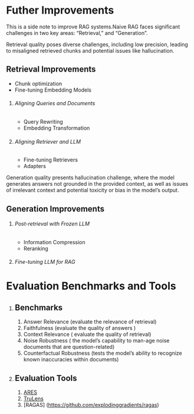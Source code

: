# Futher Improvements
This is a side note to improve RAG systems.Naive RAG faces significant challenges in two key areas: “Retrieval,” and  “Generation”.


Retrieval quality poses diverse challenges, including low precision, leading to misaligned retrieved chunks and potential issues like hallucination.
## Retrieval Improvements

- Chunk optimization
- Fine-tuning Embedding Models

1. ###### Aligning Queries and Documents
    - Query Rewriting
    - Embedding Transformation

2. ###### Aligning Retriever and LLM
    - Fine-tuning Retrievers
    - Adapters

Generation quality presents hallucination challenge, where the model generates answers not grounded in the provided context, as well as issues of irrelevant context and potential toxicity or bias in the model’s output.
## Generation Improvements

1. ###### Post-retrieval with Frozen LLM
    - Information Compression
    - Reranking

2. ###### Fine-tuning LLM for RAG


# Evaluation Benchmarks and Tools

1. ## Benchmarks
    1. Answer Relevance (evaluate the relevance of retrieval)
    2. Faithfulness (evaluate the quality of answers )
    3. Context Relevance ( evaluate the quality of retrieval)
    5. Noise Robustness ( the model’s capability to man-age noise documents that are question-related)
    6. Counterfactual Robustness (tests the model’s ability to recognize known inaccuracies within documents)

2. ## Evaluation Tools 
    1. [ARES](https://github.com/stanford-futuredata/ARES)
    2. [TruLens](https://github.com/truera/trulens)
    3. [RAGAS] (https://github.com/explodinggradients/ragas)



